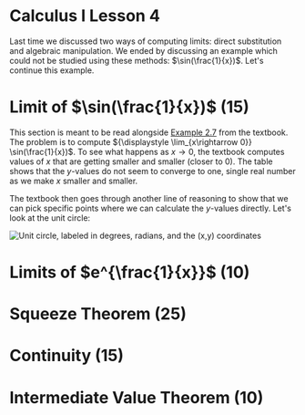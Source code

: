# Calculus I Lesson 4

Last time we discussed two ways of computing limits: direct substitution and algebraic manipulation. We ended by discussing an example which could not be studied using these methods: $\sin(\frac{1}{x})$. Let's continue this example.

# Limit of $\sin(\frac{1}{x})$ (15)

This section is meant to be read alongside [Example 2.7](https://openstax.org/books/calculus-volume-1/pages/2-2-the-limit-of-a-function#fs-id1170572342287) from the textbook. The problem is to compute ${\displaystyle \lim_{x\rightarrow 0}} \sin(\frac{1}{x})$. To see what happens as $x \rightarrow 0$, the textbook computes values of $x$ that are getting smaller and smaller (closer to 0). The table shows that the $y$-values do not seem to converge to one, single real number as we make $x$ smaller and smaller.

The textbook then goes through another line of reasoning to show that we can pick specific points where we can calculate the $y$-values directly. Let's look at the unit circle:

![Unit circle, labeled in degrees, radians, and the (x,y) coordinates](https://upload.wikimedia.org/wikipedia/commons/4/4c/Unit_circle_angles_color.svg)

# Limits of $e^{\frac{1}{x}}$ (10)

# Squeeze Theorem (25)

# Continuity (15)

# Intermediate Value Theorem (10)

